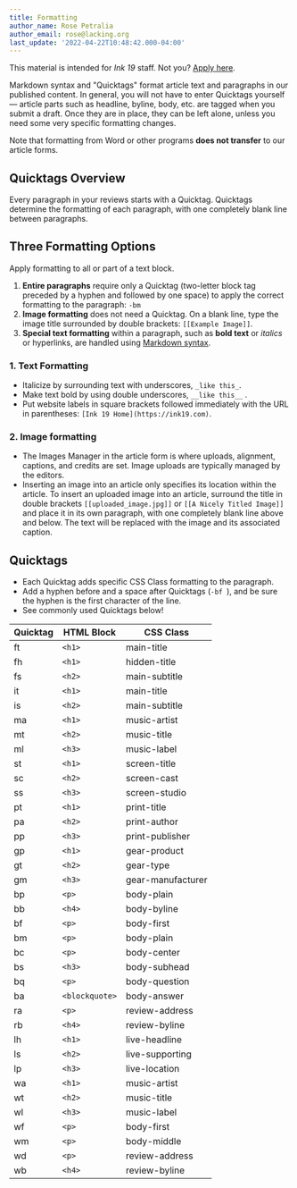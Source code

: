 ```yaml
---
title: Formatting
author_name: Rose Petralia
author_email: rose@lacking.org
last_update: '2022-04-22T10:48:42.000-04:00'
---
```

This material is intended for _Ink 19_ staff. Not you? [Apply here](https://ink19.com/staff/join-us).

Markdown syntax and "Quicktags" format article text and paragraphs in our published content. In general, you will not have to enter Quicktags yourself &mdash; article parts such as headline, byline, body, etc. are tagged when you submit a draft. Once they are in place, they can be left alone, unless you need some very specific formatting changes.

Note that formatting from Word or other programs __does not transfer__ to our article forms.

## Quicktags Overview

Every paragraph in your reviews starts with a Quicktag. Quicktags determine the formatting of each paragraph, with one completely blank line between paragraphs. 

## Three Formatting Options

Apply formatting to all or part of a text block.

1. __Entire paragraphs__ require only a Quicktag (two-letter block tag preceded by a hyphen and followed by one space) to apply the correct formatting to the paragraph: `-bm `
3. __Image formatting__ does not need a Quicktag. On a blank line, type the image title surrounded by double brackets: `[[Example Image]]`.  
2. __Special text formatting__ within a paragraph, such as __bold text__ or _italics_ or hyperlinks, are handled using [Markdown syntax](https://www.markdownguide.org/basic-syntax).  

### 1. Text Formatting  

- Italicize by surrounding text with underscores, `_like this_`. 
- Make text bold by using double underscores, `__like this__` .
- Put website labels in square brackets followed immediately with the URL in parentheses: `[Ink 19 Home](https://ink19.com)`.


### 2. Image formatting

- The Images Manager in the article form is where uploads, alignment, captions, and credits are set. Image uploads are typically managed by the editors.
- Inserting an image into an article only specifies its location within the article. To insert an uploaded image into an article, surround the title in double brackets ``[[uploaded_image.jpg]]`` or ``[[A Nicely Titled Image]]`` and place it in its own paragraph, with one completely blank line above and below. The text will be replaced with the image and its associated caption.

## Quicktags

- Each Quicktag adds specific CSS Class formatting to the paragraph.
- Add a hyphen before and a space after Quicktags (`-bf `), and be sure the hyphen is the first character of the line.
- See commonly used Quicktags below! 

|Quicktag|HTML Block    |CSS Class        |
|--------|--------------|-----------------|
|ft      |`<h1>`        |main-title       |
|fh      |`<h1>`        |hidden-title     |
|fs      |`<h2>`        |main-subtitle    |
|it      |`<h1>`        |main-title       |
|is      |`<h2>`        |main-subtitle    |
|ma      |`<h1>`        |music-artist     |
|mt      |`<h2>`        |music-title      |
|ml      |`<h3>`        |music-label      |
|st      |`<h1>`        |screen-title     |
|sc      |`<h2>`        |screen-cast      |
|ss      |`<h3>`        |screen-studio    |
|pt      |`<h1>`        |print-title      |
|pa      |`<h2>`        |print-author     |
|pp      |`<h3>`        |print-publisher  |
|gp      |`<h1>`        |gear-product     |
|gt      |`<h2>`        |gear-type        |
|gm      |`<h3>`        |gear-manufacturer|
|bp      |`<p>`         |body-plain       |
|bb      |`<h4>`        |body-byline      |
|bf      |`<p>`         |body-first       |
|bm      |`<p>`         |body-plain       |
|bc      |`<p>`         |body-center      |
|bs      |`<h3>`        |body-subhead     |
|bq      |`<p>`         |body-question    |
|ba      |`<blockquote>`|body-answer      |
|ra      |`<p>`         |review-address   |
|rb      |`<h4>`        |review-byline    |
|lh      |`<h1>`        |live-headline    |
|ls      |`<h2>`        |live-supporting  |
|lp      |`<h3>`        |live-location    |
|wa      |`<h1>`        |music-artist     |
|wt      |`<h2>`        |music-title      |
|wl      |`<h3>`        |music-label      |
|wf      |`<p>`         |body-first       |
|wm      |`<p>`         |body-middle      |
|wd      |`<p>`         |review-address   |
|wb      |`<h4>`        |review-byline    |

&nbsp;
